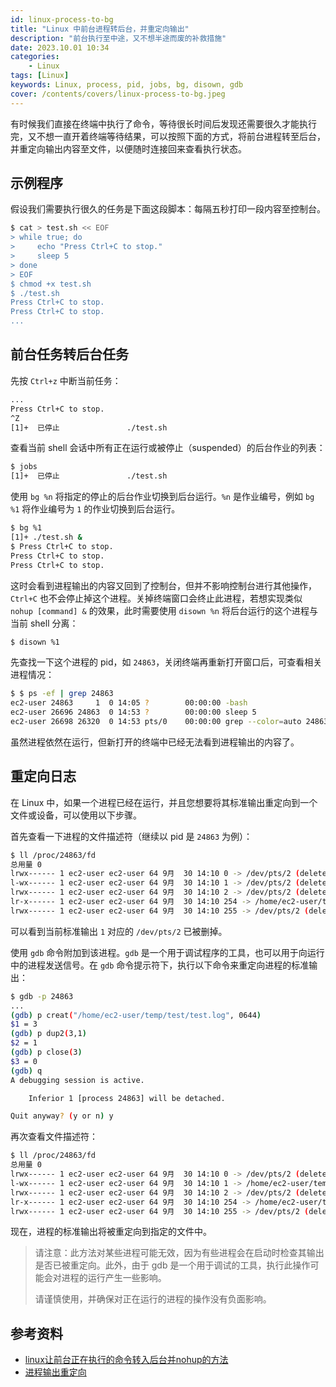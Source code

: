 ```yaml
---
id: linux-process-to-bg
title: "Linux 中前台进程转后台，并重定向输出"
description: "前台执行至中途，又不想半途而废的补救措施"
date: 2023.10.01 10:34
categories:
    - Linux
tags: [Linux]
keywords: Linux, process, pid, jobs, bg, disown, gdb
cover: /contents/covers/linux-process-to-bg.jpeg
---
```


有时候我们直接在终端中执行了命令，等待很长时间后发现还需要很久才能执行完，又不想一直开着终端等待结果，可以按照下面的方式，将前台进程转至后台，并重定向输出内容至文件，以便随时连接回来查看执行状态。


## 示例程序

假设我们需要执行很久的任务是下面这段脚本：每隔五秒打印一段内容至控制台。

```bash
$ cat > test.sh << EOF
> while true; do
>     echo "Press Ctrl+C to stop."
>     sleep 5
> done
> EOF
$ chmod +x test.sh
$ ./test.sh
Press Ctrl+C to stop.
Press Ctrl+C to stop.
...
```


## 前台任务转后台任务

先按 `Ctrl+z` 中断当前任务：

```bash
...
Press Ctrl+C to stop.
^Z
[1]+  已停止               ./test.sh
```

查看当前 shell 会话中所有正在运行或被停止（suspended）的后台作业的列表：

```bash
$ jobs
[1]+  已停止               ./test.sh
```

使用 `bg %n` 将指定的停止的后台作业切换到后台运行。`%n` 是作业编号，例如 `bg %1` 将作业编号为 `1` 的作业切换到后台运行。

```bash
$ bg %1
[1]+ ./test.sh &
$ Press Ctrl+C to stop.
Press Ctrl+C to stop.
Press Ctrl+C to stop.
```

这时会看到进程输出的内容又回到了控制台，但并不影响控制台进行其他操作，`Ctrl+C` 也不会停止掉这个进程。关掉终端窗口会终止此进程，若想实现类似 `nohup [command] &` 的效果，此时需要使用 `disown %n` 将后台运行的这个进程与当前 shell 分离：

```bash
$ disown %1
```

先查找一下这个进程的 pid，如 `24863`，关闭终端再重新打开窗口后，可查看相关进程情况：

```bash
$ $ ps -ef | grep 24863
ec2-user 24863     1  0 14:05 ?        00:00:00 -bash
ec2-user 26696 24863  0 14:53 ?        00:00:00 sleep 5
ec2-user 26698 26320  0 14:53 pts/0    00:00:00 grep --color=auto 24863
```

虽然进程依然在运行，但新打开的终端中已经无法看到进程输出的内容了。


## 重定向日志

在 Linux 中，如果一个进程已经在运行，并且您想要将其标准输出重定向到一个文件或设备，可以使用以下步骤。

首先查看一下进程的文件描述符（继续以 pid 是 `24863` 为例）：

```bash
$ ll /proc/24863/fd
总用量 0
lrwx------ 1 ec2-user ec2-user 64 9月  30 14:10 0 -> /dev/pts/2 (deleted)
l-wx------ 1 ec2-user ec2-user 64 9月  30 14:10 1 -> /dev/pts/2 (deleted)
lrwx------ 1 ec2-user ec2-user 64 9月  30 14:10 2 -> /dev/pts/2 (deleted)
lr-x------ 1 ec2-user ec2-user 64 9月  30 14:10 254 -> /home/ec2-user/temp/test/test.sh
lrwx------ 1 ec2-user ec2-user 64 9月  30 14:10 255 -> /dev/pts/2 (deleted)
```

可以看到当前标准输出 `1` 对应的 `/dev/pts/2` 已被删掉。

使用 `gdb` 命令附加到该进程。`gdb` 是一个用于调试程序的工具，也可以用于向运行中的进程发送信号。在 `gdb` 命令提示符下，执行以下命令来重定向进程的标准输出：

```bash
$ gdb -p 24863
...
(gdb) p creat("/home/ec2-user/temp/test/test.log", 0644)
$1 = 3
(gdb) p dup2(3,1)
$2 = 1
(gdb) p close(3)
$3 = 0
(gdb) q
A debugging session is active.

	Inferior 1 [process 24863] will be detached.

Quit anyway? (y or n) y
```

再次查看文件描述符：

```bash
$ ll /proc/24863/fd
总用量 0
lrwx------ 1 ec2-user ec2-user 64 9月  30 14:10 0 -> /dev/pts/2 (deleted)
l-wx------ 1 ec2-user ec2-user 64 9月  30 14:10 1 -> /home/ec2-user/temp/test/test.log
lrwx------ 1 ec2-user ec2-user 64 9月  30 14:10 2 -> /dev/pts/2 (deleted)
lr-x------ 1 ec2-user ec2-user 64 9月  30 14:10 254 -> /home/ec2-user/temp/test/test.sh
lrwx------ 1 ec2-user ec2-user 64 9月  30 14:10 255 -> /dev/pts/2 (deleted)
```

现在，进程的标准输出将被重定向到指定的文件中。

> 请注意：此方法对某些进程可能无效，因为有些进程会在启动时检查其输出是否已被重定向。此外，由于 gdb 是一个用于调试的工具，执行此操作可能会对进程的运行产生一些影响。
> 
> 请谨慎使用，并确保对正在运行的进程的操作没有负面影响。


## 参考资料

* [linux让前台正在执行的命令转入后台并nohup的方法](https://blog.51cto.com/lonelyprogram/1355265)
* [进程输出重定向](https://yunisaworld.github.io/2018/04/27/%E8%BF%9B%E7%A8%8B%E8%BE%93%E5%87%BA%E9%87%8D%E5%AE%9A%E5%90%91/)